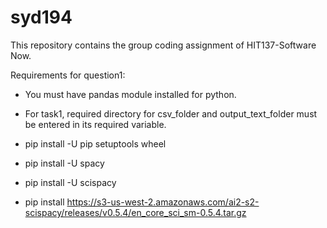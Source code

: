 # syd194

This repository contains the group coding assignment of HIT137-Software Now.

Requirements for question1:

- You must have pandas module installed for python.
- For task1, required directory for csv_folder and output_text_folder must be entered in its required variable.

- pip install -U pip setuptools wheel
- pip install -U spacy
- pip install -U scispacy
- pip install https://s3-us-west-2.amazonaws.com/ai2-s2-scispacy/releases/v0.5.4/en_core_sci_sm-0.5.4.tar.gz
